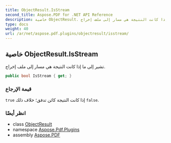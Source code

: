```yaml
---
title: ObjectResult.IsStream
second_title: Aspose.PDF for .NET API Reference
description: خاصية ObjectResult. تشير إلى ما إذا كانت النتيجة هي مسار إلى ملف إخراج
type: docs
weight: 40
url: /ar/net/aspose.pdf.plugins/objectresult/isstream/
---
```

## خاصية ObjectResult.IsStream

تشير إلى ما إذا كانت النتيجة هي مسار إلى ملف إخراج.

```csharp
public bool IsStream { get; }
```

### قيمة الإرجاع

`true` إذا كانت النتيجة كائن تدفق؛ خلاف ذلك `false`.

### انظر أيضًا

* class [ObjectResult](../)
* namespace [Aspose.Pdf.Plugins](../../../aspose.pdf.plugins/)
* assembly [Aspose.PDF](../../../)